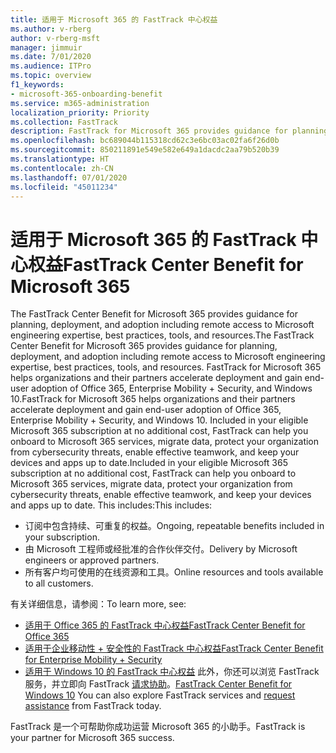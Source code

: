 ```yaml
---
title: 适用于 Microsoft 365 的 FastTrack 中心权益
ms.author: v-rberg
author: v-rberg-msft
manager: jimmuir
ms.date: 7/01/2020
ms.audience: ITPro
ms.topic: overview
f1_keywords:
- microsoft-365-onboarding-benefit
ms.service: m365-administration
localization_priority: Priority
ms.collection: FastTrack
description: FastTrack for Microsoft 365 provides guidance for planning, deployment and adoption including remote access to Microsoft engineering expertise, best practices, tools, and resources. FastTrack for Microsoft 365 helps organizations and their partners accelerate deployment and gain end-user adoption of Office 365, Windows 10, and Enterprise Mobility + Security.
ms.openlocfilehash: bc689044b115318cd62c3e6bc03ac02fa6f26d0b
ms.sourcegitcommit: 850211891e549e582e649a1dacdc2aa79b520b39
ms.translationtype: HT
ms.contentlocale: zh-CN
ms.lasthandoff: 07/01/2020
ms.locfileid: "45011234"
---
```

# <a name="fasttrack-center-benefit-for-microsoft-365"></a><span data-ttu-id="cdb73-104">适用于 Microsoft 365 的 FastTrack 中心权益</span><span class="sxs-lookup"><span data-stu-id="cdb73-104">FastTrack Center Benefit for Microsoft 365</span></span>

<span data-ttu-id="cdb73-105">The FastTrack Center Benefit for Microsoft 365 provides guidance for planning, deployment, and adoption including remote access to Microsoft engineering expertise, best practices, tools, and resources.</span><span class="sxs-lookup"><span data-stu-id="cdb73-105">The FastTrack Center Benefit for Microsoft 365 provides guidance for planning, deployment, and adoption including remote access to Microsoft engineering expertise, best practices, tools, and resources.</span></span> <span data-ttu-id="cdb73-106">FastTrack for Microsoft 365 helps organizations and their partners accelerate deployment and gain end-user adoption of Office 365, Enterprise Mobility + Security, and Windows 10.</span><span class="sxs-lookup"><span data-stu-id="cdb73-106">FastTrack for Microsoft 365 helps organizations and their partners accelerate deployment and gain end-user adoption of Office 365, Enterprise Mobility + Security, and Windows 10.</span></span> <span data-ttu-id="cdb73-107">Included in your eligible Microsoft 365 subscription at no additional cost, FastTrack can help you onboard to Microsoft 365 services, migrate data, protect your organization from cybersecurity threats, enable effective teamwork, and keep your devices and apps up to date.</span><span class="sxs-lookup"><span data-stu-id="cdb73-107">Included in your eligible Microsoft 365 subscription at no additional cost, FastTrack can help you onboard to Microsoft 365 services, migrate data, protect your organization from cybersecurity threats, enable effective teamwork, and keep your devices and apps up to date.</span></span> <span data-ttu-id="cdb73-108">This includes:</span><span class="sxs-lookup"><span data-stu-id="cdb73-108">This includes:</span></span>

- <span data-ttu-id="cdb73-109">订阅中包含持续、可重复的权益。</span><span class="sxs-lookup"><span data-stu-id="cdb73-109">Ongoing, repeatable benefits included in your subscription.</span></span>
- <span data-ttu-id="cdb73-110">由 Microsoft 工程师或经批准的合作伙伴交付。</span><span class="sxs-lookup"><span data-stu-id="cdb73-110">Delivery by Microsoft engineers or approved partners.</span></span>
- <span data-ttu-id="cdb73-111">所有客户均可使用的在线资源和工具。</span><span class="sxs-lookup"><span data-stu-id="cdb73-111">Online resources and tools available to all customers.</span></span>
  
<span data-ttu-id="cdb73-112">有关详细信息，请参阅：</span><span class="sxs-lookup"><span data-stu-id="cdb73-112">To learn more, see:</span></span>

- [<span data-ttu-id="cdb73-113">适用于 Office 365 的 FastTrack 中心权益</span><span class="sxs-lookup"><span data-stu-id="cdb73-113">FastTrack Center Benefit for Office 365</span></span>](O365-fasttrack-benefit-for-office-365.md) 
- [<span data-ttu-id="cdb73-114">适用于企业移动性 + 安全性的 FastTrack 中心权益</span><span class="sxs-lookup"><span data-stu-id="cdb73-114">FastTrack Center Benefit for Enterprise Mobility + Security</span></span>](EMS-fasttrack-benefit-for-EMS.md)
- <span data-ttu-id="cdb73-115">[适用于 Windows 10 的 FastTrack 中心权益](Win-10-fasttrack-benefit-for-Windows-10.md) 此外，你还可以浏览 FastTrack 服务，并立即向 FastTrack [请求协助](https://go.microsoft.com/fwlink/p/?LinkId=2003903)。</span><span class="sxs-lookup"><span data-stu-id="cdb73-115">[FastTrack Center Benefit for Windows 10](Win-10-fasttrack-benefit-for-Windows-10.md) You can also explore FastTrack services and [request assistance](https://go.microsoft.com/fwlink/p/?LinkId=2003903) from FastTrack today.</span></span>

<span data-ttu-id="cdb73-116">FastTrack 是一个可帮助你成功运营 Microsoft 365 的小助手。</span><span class="sxs-lookup"><span data-stu-id="cdb73-116">FastTrack is your partner for Microsoft 365 success.</span></span>
  